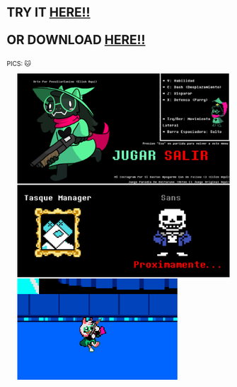 
<h1>TRY IT <a href="https://ralseishootgamegit.netlify.app/">HERE!!</a>


OR DOWNLOAD <a href="https://drive.google.com/file/d/1VDNvfIPXECnHo_sqPqwmLr57D-9UYO5A/view?usp=sharing">HERE!!</a></h1>


PICS: 🐱

<ul>
<td><img src="/Fotos/Foto1.png"/></td>
<td><img src="/Fotos/Foto2.png" /></td>
<td><img src="/Fotos/Foto3.png" /></td>
</ul>
